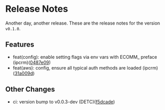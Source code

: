 # Release Notes
Another day, another release. These are the release notes for the version `v0.1.0`.

## Features
* feat(config): enable setting flags via env vars with ECOMM_ preface (ipcrm)([0487e09](https://github.com/ipcrm/sko-hol-ssrf/commit/0487e09816b5f8143712bc1d7dd49bdf7afe3ab9))
* feat(aws): config, ensure all typical auth methods are loaded (ipcrm)([31a009d](https://github.com/ipcrm/sko-hol-ssrf/commit/31a009d80af6789749988aac005b485106deda7c))
## Other Changes
* ci: version bump to v0.0.3-dev (DETC)([f5dcade](https://github.com/ipcrm/sko-hol-ssrf/commit/f5dcade3bd4e10acaa4ad6b814b591d14d60a165))
